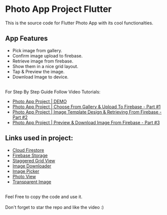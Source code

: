 # Photo App Project Flutter

This is the source code for Flutter Photo App with its cool functionalties.<br>

## App Features
- Pick image from gallery.<br>
- Confirm image upload to firebase.<br>
- Retrieve image from firebase.<br>
- Show them in a nice grid layout.<br>
- Tap & Preview the image.<br>
- Download Image to device.<br><br>

For Step By Step Guide Follow Video Tutorials:

- [Photo App Project | DEMO ](https://youtu.be/X7ZdFlJgOnY?list=PLrTDw7ICfHFmjFny9XCCm1QwmK4mlLm3t)
- [Photo App Project | Choose From Gallery & Upload To Firebase - Part #1](https://youtu.be/5ArBX2aABww?list=PLrTDw7ICfHFmjFny9XCCm1QwmK4mlLm3t)
- [Photo App Project | Image Template Design & Retrieving From Firebase - Part #2](https://youtu.be/-tI4jKkrfWY?list=PLrTDw7ICfHFmjFny9XCCm1QwmK4mlLm3t)
- [Photo App Project | Preview & Download Image From Firebase - Part #3](https://youtu.be/zwk_J9LgNxo?list=PLrTDw7ICfHFmjFny9XCCm1QwmK4mlLm3t)

## Links used in project:

- [Cloud Firestore](https://pub.dev/packages/cloud_firestore)
- [Firebase Storage](https://pub.dev/packages/firebase_storage)
- [Staggered Grid View](https://pub.dev/packages/flutter_staggered_grid_view)
- [Image Downloader](https://pub.dev/packages/image_downloader)
- [Image Picker](https://pub.dev/packages/image_picker)
- [Photo View](https://pub.dev/packages/photo_view)
- [Transparent Image](https://pub.dev/packages/transparent_image)
<br><br>

Feel Free to copy the code and use it.<br><br>
Don't forget to star the repo and like the video :)
